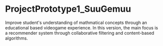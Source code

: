 # ProjectPrototype1_SuuGemuu


Improve student's understanding of mathmatical concepts through an educational based videogame experience. In this version, the main focus is a recommender system through collaborative filtering and content-based algorithms.
